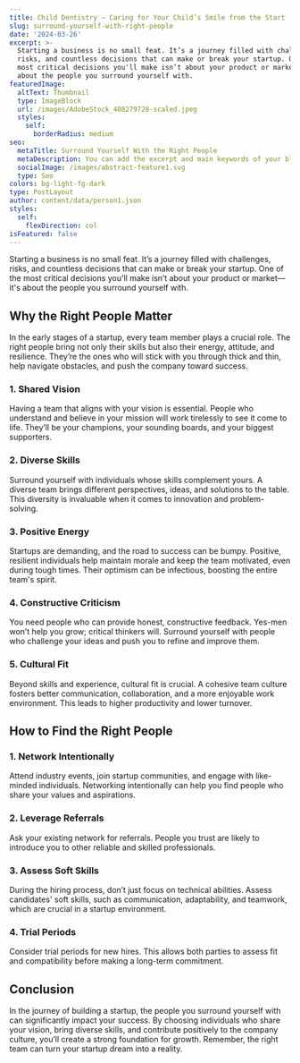```yaml
---
title: Child Dentistry – Caring for Your Child’s Smile from the Start
slug: surround-yourself-with-right-people
date: '2024-03-26'
excerpt: >-
  Starting a business is no small feat. It’s a journey filled with challenges,
  risks, and countless decisions that can make or break your startup. One of the
  most critical decisions you'll make isn’t about your product or market—it's
  about the people you surround yourself with.
featuredImage:
  altText: Thumbnail
  type: ImageBlock
  url: /images/AdobeStock_408279728-scaled.jpeg
  styles:
    self:
      borderRadius: medium
seo:
  metaTitle: Surround Yourself With the Right People
  metaDescription: You can add the excerpt and main keywords of your blog post here.
  socialImage: /images/abstract-feature1.svg
  type: Seo
colors: bg-light-fg-dark
type: PostLayout
author: content/data/person1.json
styles:
  self:
    flexDirection: col
isFeatured: false
---
```


Starting a business is no small feat. It’s a journey filled with challenges, risks, and countless decisions that can make or break your startup. One of the most critical decisions you'll make isn’t about your product or market—it's about the people you surround yourself with.

## Why the Right People Matter

In the early stages of a startup, every team member plays a crucial role. The right people bring not only their skills but also their energy, attitude, and resilience. They’re the ones who will stick with you through thick and thin, help navigate obstacles, and push the company toward success.

### 1. Shared Vision

Having a team that aligns with your vision is essential. People who understand and believe in your mission will work tirelessly to see it come to life. They’ll be your champions, your sounding boards, and your biggest supporters.

### 2. Diverse Skills

Surround yourself with individuals whose skills complement yours. A diverse team brings different perspectives, ideas, and solutions to the table. This diversity is invaluable when it comes to innovation and problem-solving.

### 3. Positive Energy

Startups are demanding, and the road to success can be bumpy. Positive, resilient individuals help maintain morale and keep the team motivated, even during tough times. Their optimism can be infectious, boosting the entire team's spirit.

### 4. Constructive Criticism

You need people who can provide honest, constructive feedback. Yes-men won’t help you grow; critical thinkers will. Surround yourself with people who challenge your ideas and push you to refine and improve them.

### 5. Cultural Fit

Beyond skills and experience, cultural fit is crucial. A cohesive team culture fosters better communication, collaboration, and a more enjoyable work environment. This leads to higher productivity and lower turnover.

## How to Find the Right People

### 1. Network Intentionally

Attend industry events, join startup communities, and engage with like-minded individuals. Networking intentionally can help you find people who share your values and aspirations.

### 2. Leverage Referrals

Ask your existing network for referrals. People you trust are likely to introduce you to other reliable and skilled professionals.

### 3. Assess Soft Skills

During the hiring process, don’t just focus on technical abilities. Assess candidates' soft skills, such as communication, adaptability, and teamwork, which are crucial in a startup environment.

### 4. Trial Periods

Consider trial periods for new hires. This allows both parties to assess fit and compatibility before making a long-term commitment.

## Conclusion

In the journey of building a startup, the people you surround yourself with can significantly impact your success. By choosing individuals who share your vision, bring diverse skills, and contribute positively to the company culture, you’ll create a strong foundation for growth. Remember, the right team can turn your startup dream into a reality.
